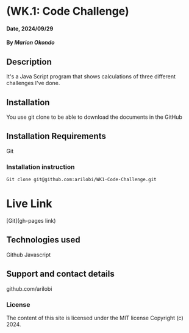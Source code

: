 # (WK.1: Code Challenge)

#### Date, 2024/09/29

#### By *Marion Okondo*

## Description
It's a Java Script program that shows calculations of three different challenges I've done.

## Installation
You use git clone to be able to download the documents in the GitHub

## Installation Requirements
Git

### Installation instruction
```
Git clone git@github.com:arilobi/WK1-Code-Challenge.git 

```

# Live Link
[Git](gh-pages link)

## Technologies used
Github
Javascript

## Support and contact details
github.com/arilobi

### License
The content of this site is licensed under the MIT license
Copyright (c) 2024.

